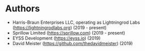 # Authors

- Harris-Braun Enterprises LLC, operating as Lightningrod Labs (https://lightningrodlabs.org) (2019 - present)
- Sprillow Limited (https://sprillow.com) (2019 - present)
- EYSS Development (https://eyss.io) (2019)
- David Meister (https://github.com/thedavidmeister) (2019)
